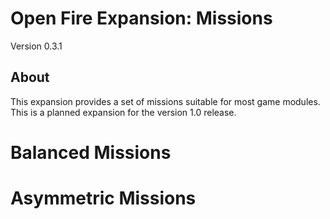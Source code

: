 Open Fire Expansion: Missions
=============================

Version 0.3.1

## About

This expansion provides a set of missions suitable for most game modules. This is a planned expansion for the version 1.0 release.

# Balanced Missions

# Asymmetric Missions